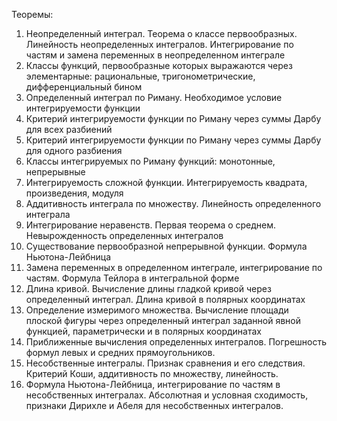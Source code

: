 Теоремы:
1. Неопределенный интеграл. Теорема о классе первообразных. Линейность неопределенных интегралов. Интегрирование по частям и замена переменных в неопределенном интеграле
2. Классы функций, первообразные которых выражаются через элементарные: рациональные, тригонометрические, дифференциальный бином
3. Определенный интеграл по Риману. Необходимое условие интегрируемости функции
4. Критерий интегрируемости функции по Риману через суммы Дарбу для всех разбиений
5. Критерий интегрируемости функции по Риману через суммы Дарбу для одного разбиения
6. Классы интегрируемых по Риману функций: монотонные, непрерывные
7. Интегрируемость сложной функции. Интегрируемость квадрата, произведения, модуля
8. Аддитивность интеграла по множеству. Линейность определенного интеграла
9. Интегрирование неравенств. Первая теорема о среднем. Невырожденность определенных интегралов
10. Существование первообразной непрерывной функции. Формула Ньютона-Лейбница
11. Замена переменных в определенном интеграле, интегрирование по частям. Формула Тейлора в интегральной форме
12. Длина кривой. Вычисление длины гладкой кривой через определенный интеграл. Длина кривой в полярных координатах
13. Определение измеримого множества. Вычисление площади плоской фигуры через определенный интеграл заданной явной функцией, параметрически и в полярных координатах
14. Приближенные вычисления определенных интегралов. Погрешность формул левых и средних прямоугольников.
15. Несобственные интегралы. Признак сравнения и его следствия. Критерий Коши, аддитивность по множеству, линейность.
16. Формула Ньютона-Лейбница, интегрирование по частям в несобственных интегралах. Абсолютная и условная сходимость, признаки Дирихле и Абеля для несобственных интегралов.